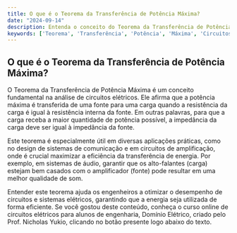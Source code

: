 ```yaml
---
title: O que é o Teorema da Transferência de Potência Máxima?
date: "2024-09-14"
description: Entenda o conceito do Teorema da Transferência de Potência Máxima e sua aplicação em circuitos elétricos.
keywords: ['Teorema', 'Transferência', 'Potência', 'Máxima', 'Circuitos', 'Elétricos']
---
```


## O que é o Teorema da Transferência de Potência Máxima?

O Teorema da Transferência de Potência Máxima é um conceito fundamental na análise de circuitos elétricos. Ele afirma que a potência máxima é transferida de uma fonte para uma carga quando a resistência da carga é igual à resistência interna da fonte. Em outras palavras, para que a carga receba a maior quantidade de potência possível, a impedância da carga deve ser igual à impedância da fonte.

Este teorema é especialmente útil em diversas aplicações práticas, como no design de sistemas de comunicação e em circuitos de amplificação, onde é crucial maximizar a eficiência da transferência de energia. Por exemplo, em sistemas de áudio, garantir que os alto-falantes (carga) estejam bem casados com o amplificador (fonte) pode resultar em uma melhor qualidade de som.

Entender este teorema ajuda os engenheiros a otimizar o desempenho de circuitos e sistemas elétricos, garantindo que a energia seja utilizada de forma eficiente. Se você gostou deste conteúdo, conheça o curso online de circuitos elétricos para alunos de engenharia, Domínio Elétrico, criado pelo Prof. Nicholas Yukio, clicando no botão presente logo abaixo do texto.